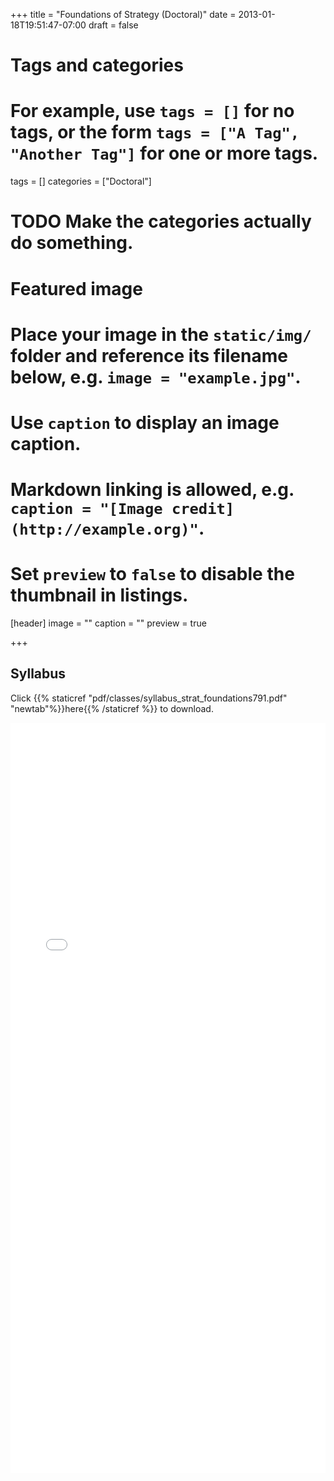 +++
title = "Foundations of Strategy (Doctoral)"
date = 2013-01-18T19:51:47-07:00
draft = false

# Tags and categories
# For example, use `tags = []` for no tags, or the form `tags = ["A Tag", "Another Tag"]` for one or more tags.
tags = []
categories = ["Doctoral"]

# TODO Make the categories actually do something.

# Featured image
# Place your image in the `static/img/` folder and reference its filename below, e.g. `image = "example.jpg"`.
# Use `caption` to display an image caption.
#   Markdown linking is allowed, e.g. `caption = "[Image credit](http://example.org)"`.
# Set `preview` to `false` to disable the thumbnail in listings.
[header]
image = ""
caption = ""
preview = true

+++

## Syllabus

Click {{% staticref "pdf/classes/syllabus_strat_foundations791.pdf" "newtab"%}}here{{% /staticref %}} to download.

<embed src="/pdf/classes/syllabus_strat_foundations791.pdf" type="application/pdf" width="100%" height="1200px">
